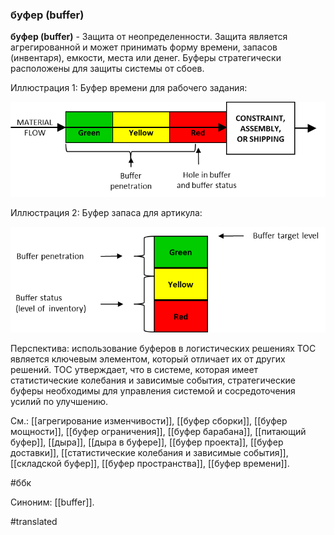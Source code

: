 ### буфер (buffer)

**буфер (buffer)** - Защита от неопределенности. Защита является агрегированной и может принимать форму времени, запасов (инвентаря), емкости, места или денег. Буферы стратегически расположены для защиты системы от сбоев.

Иллюстрация 1: Буфер времени для рабочего задания:

![](images/image10.png)

Иллюстрация 2: Буфер запаса для артикула:

![](images/image61.png)

Перспектива: использование буферов в логистических решениях TOC является ключевым элементом, который отличает их от других решений. TOC утверждает, что в системе, которая имеет статистические колебания и зависимые события, стратегические буферы необходимы для управления системой и сосредоточения усилий по улучшению.

См.: [[агрегирование изменчивости]], [[буфер сборки]], [[буфер мощности]], [[буфер ограничения]], [[буфер барабана]], [[питающий буфер]], [[дыра]], [[дыра в буфере]], [[буфер проекта]], [[буфер доставки]], [[статистические колебания и зависимые события]], [[складской буфер]], [[буфер пространства]], [[буфер времени]].

#ббк

Синоним: [[buffer]].

#translated
